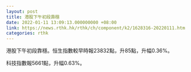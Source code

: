 ```yaml
---
layout: post
title: 港股下午初段靠穩
date: 2022-01-11 13:09:13.000000000 +08:00
link: https://news.rthk.hk/rthk/ch/component/k2/1628316-20220111.htm
categories: rthk
---
```


港股下午初段靠穩。恒生指數較早時報23832點，升85點，升幅0.36%。

科技指數報5661點，升幅0.63%。
